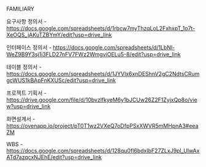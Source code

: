 FAMILIARY

요구사항 정의서 - https://docs.google.com/spreadsheets/d/1rbcw7myThzqLoL2FxhxpT_1o7t-XeOQS_jAKuTZBYmY/edit?usp=drive_link

인터페이스 정의서 - https://docs.google.com/spreadsheets/d/1LbNl-WeZ9B9Y3sj1i3FLD27nFV7FWz2WmgviOELu5-8/edit?usp=drive_link

테이블 정의서 - https://docs.google.com/spreadsheets/d/1JYVlx6xnDEShnV2gC2NdtsCRumgcWUS1kBApFnKXUSc/edit?usp=drive_link

프로젝트 기획서 - https://drive.google.com/file/d/10bvzlfkyeM6y1bJCUw26Z2F1ZyjxQp8o/view?usp=drive_link

화면설계서 - https://ovenapp.io/project/pT0T1wz2VXeQ7oDfpPSxXWVR5mMHpnA3#eeaZM

WBS - https://docs.google.com/spreadsheets/d/128qu0fl6bdxIbF27ZLxJ9pl_UIwAxATd7azqcxNJEhE/edit?usp=drive_link
